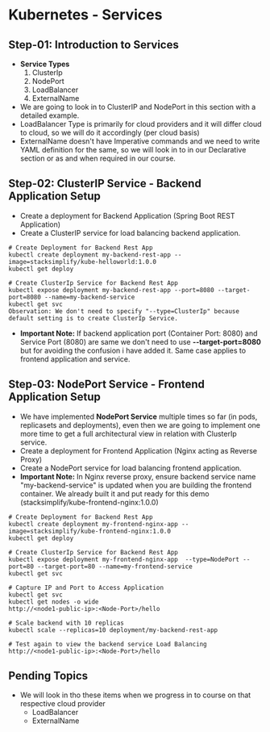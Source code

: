 # Kubernetes - Services

## Step-01: Introduction to Services
- **Service Types**
  1. ClusterIp
  2. NodePort
  3. LoadBalancer
  4. ExternalName
- We are going to look in to ClusterIP and NodePort in this section with a detailed example. 
- LoadBalancer Type is primarily for cloud providers and it will differ cloud to cloud, so we will do it accordingly (per cloud basis)
- ExternalName doesn't have Imperative commands and we need to write YAML definition for the same, so we will look in to in our Declarative section or as and when required in our course. 

## Step-02: ClusterIP Service - Backend Application Setup
- Create a deployment for Backend Application (Spring Boot REST Application)
- Create a ClusterIP service for load balancing backend application. 
```
# Create Deployment for Backend Rest App
kubectl create deployment my-backend-rest-app --image=stacksimplify/kube-helloworld:1.0.0 
kubectl get deploy

# Create ClusterIp Service for Backend Rest App
kubectl expose deployment my-backend-rest-app --port=8080 --target-port=8080 --name=my-backend-service
kubectl get svc
Observation: We don't need to specify "--type=ClusterIp" because default setting is to create ClusterIp Service. 
```
- **Important Note:** If backend application port (Container Port: 8080) and Service Port (8080) are same we don't need to use **--target-port=8080** but for avoiding the confusion i have added it. Same case applies to frontend application and service. 

## Step-03: NodePort Service - Frontend Application Setup
- We have implemented **NodePort Service** multiple times so far (in pods, replicasets and deployments), even then we are going to implement one more time to get a full architectural view in relation with ClusterIp service. 
- Create a deployment for Frontend Application (Nginx acting as Reverse Proxy)
- Create a NodePort service for load balancing frontend application. 
- **Important Note:** In Nginx reverse proxy, ensure backend service name "my-backend-service" is updated when you are building the frontend container. We already built it and put ready for this demo (stacksimplify/kube-frontend-nginx:1.0.0)
```
# Create Deployment for Backend Rest App
kubectl create deployment my-frontend-nginx-app --image=stacksimplify/kube-frontend-nginx:1.0.0 
kubectl get deploy

# Create ClusterIp Service for Backend Rest App
kubectl expose deployment my-frontend-nginx-app  --type=NodePort --port=80 --target-port=80 --name=my-frontend-service
kubectl get svc

# Capture IP and Port to Access Application
kubectl get svc
kubectl get nodes -o wide
http://<node1-public-ip>:<Node-Port>/hello

# Scale backend with 10 replicas
kubectl scale --replicas=10 deployment/my-backend-rest-app

# Test again to view the backend service Load Balancing
http://<node1-public-ip>:<Node-Port>/hello
```

## Pending Topics
- We will look in tho these items when we progress in to course on that respective cloud provider
  - LoadBalancer
  - ExternalName